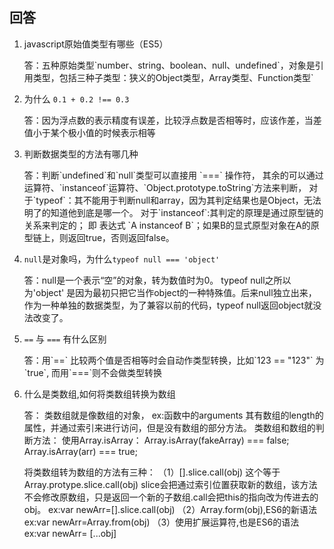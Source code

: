 ## 回答
1. javascript原始值类型有哪些（ES5）
	<p>答：五种原始类型`number、string、boolean、null、undefined`，对象是引用类型，包括三种子类型：狭义的Object类型，Array类型、Function类型`</p>
2. 为什么 `0.1 + 0.2 !== 0.3`
	<p>答：因为浮点数的表示精度有误差，比较浮点数是否相等时，应该作差，当差值小于某个极小值的时候表示相等</p>
3. 判断数据类型的方法有哪几种
	<p>答：判断`undefined`和`null`类型可以直接用 `===` 操作符，
	其余的可以通过运算符、`instanceof`运算符、`Object.prototype.toString`方法来判断，
	对于`typeof`：其不能用于判断null和array，因为其判定结果也是Object，无法明了的知道他到底是哪一个。
	对于`instanceof`:其判定的原理是通过原型链的关系来判定的；
		即 表达式  `A instanceof B`；如果B的显式原型对象在A的原型链上，则返回true，否则返回false。
	</p>
4. `null`是对象吗，为什么`typeof null === 'object'`
	<p>答：null是一个表示“空”的对象，转为数值时为0。
	typeof null之所以为'object' 是因为最初只把它当作object的一种特殊值。后来null独立出来，作为一种单独的数据类型，为了兼容以前的代码，typeof null返回object就没法改变了。</p>
5. `==` 与 `===` 有什么区别
	<p>答：用`==` 比较两个值是否相等时会自动作类型转换，比如`123  == "123"` 为`true`, 而用`===`则不会做类型转换</p>
6. 什么是类数组,如何将类数组转换为数组
	<p>答：
	类数组就是像数组的对象，
		ex:函数中的arguments
	其有数组的length的属性，并通过索引来进行访问，但是没有数组的部分方法。
	类数组和数组的判断方法：
		使用Array.isArray：
			Array.isArray(fakeArray) === false;
			Array.isArray(arr) === true;
	
	将类数组转为数组的方法有三种：
	（1）[].slice.call(obj) 这个等于Array.protype.slice.call(obj)
			slice会把通过索引位置获取新的数组，该方法不会修改原数组，只是返回一个新的子数组.call会把this的指向改为传进去的obj。
			ex:var newArr=[].slice.call(obj)
	（2）Array.form(obj),ES6的新语法
			ex:var newArr=Array.from(obj)
	（3）使用扩展运算符,也是ES6的语法
			ex:var newArr= [...obj]
	</p>